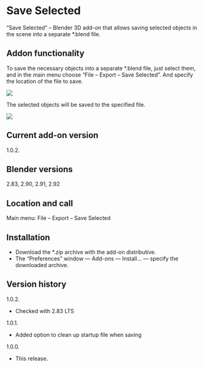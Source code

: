 # Save Selected
“Save Selected” – Blender 3D add-on that allows saving selected objects in the scene into a separate *.blend file.

Addon functionality
-
To save the necessary objects into a separate *.blend file, just select them, and in the main menu choose “File – Export – Save Selected”. And specify the location of the file to save.

<img src="https://b3d.interplanety.org/wp-content/upload_content/2021/01/preview_01_1200x600-1-560x280.jpg"><p>

The selected objects will be saved to the specified file.

<img src="https://b3d.interplanety.org/wp-content/upload_content/2021/01/preview_02_1200x600-560x280.jpg"><p>

Current add-on version
-
1.0.2.

Blender versions
-
2.83, 2.90, 2.91, 2.92

Location and call
-
Main menu: File – Export – Save Selected

Installation
-
- Download the *.zip archive with the add-on distributive.
- The “Preferences” window — Add-ons — Install… — specify the downloaded archive.

Version history
-
1.0.2.
- Checked with 2.83 LTS

1.0.1.
- Added option to clean up startup file when saving

1.0.0.
- This release.

